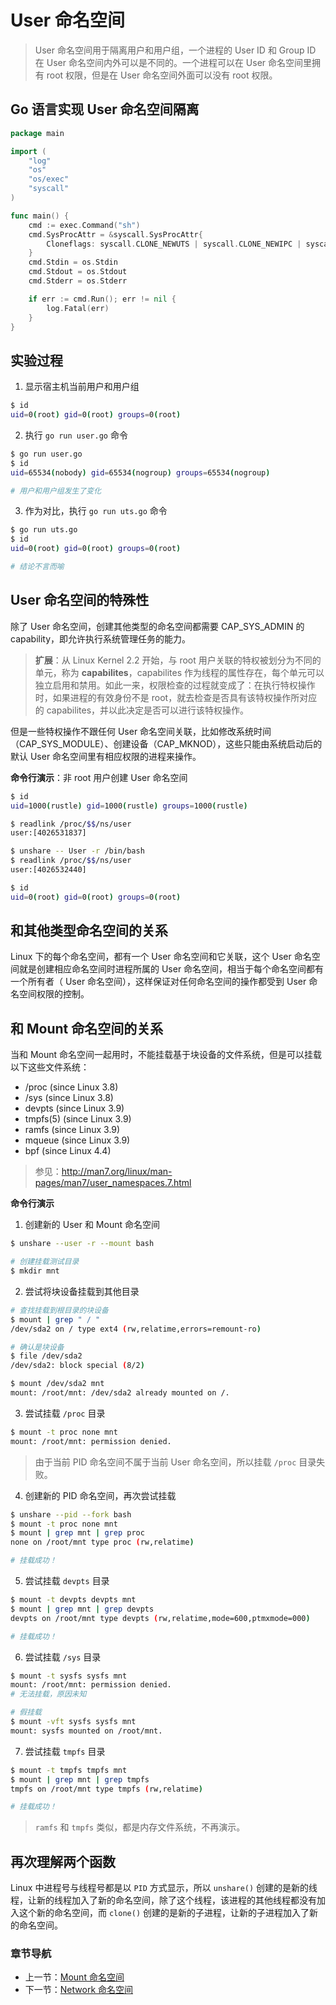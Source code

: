 # User 命名空间

> User 命名空间用于隔离用户和用户组，一个进程的 User ID 和 Group ID 在 User 命名空间内外可以是不同的。一个进程可以在 User 命名空间里拥有 root 权限，但是在 User 命名空间外面可以没有 root 权限。

## Go 语言实现 User 命名空间隔离

```go
package main

import (
	"log"
	"os"
	"os/exec"
	"syscall"
)

func main() {
	cmd := exec.Command("sh")
	cmd.SysProcAttr = &syscall.SysProcAttr{
		Cloneflags: syscall.CLONE_NEWUTS | syscall.CLONE_NEWIPC | syscall.CLONE_NEWPID | syscall.CLONE_NEWNS | syscall.CLONE_NEWUSER,
	}
	cmd.Stdin = os.Stdin
	cmd.Stdout = os.Stdout
	cmd.Stderr = os.Stderr

	if err := cmd.Run(); err != nil {
		log.Fatal(err)
	}
}
```

## 实验过程

1. 显示宿主机当前用户和用户组

```bash
$ id
uid=0(root) gid=0(root) groups=0(root)
```

2. 执行 `go run user.go` 命令

```bash
$ go run user.go
$ id
uid=65534(nobody) gid=65534(nogroup) groups=65534(nogroup)

# 用户和用户组发生了变化
```

3. 作为对比，执行 `go run uts.go` 命令

```bash
$ go run uts.go
$ id
uid=0(root) gid=0(root) groups=0(root)

# 结论不言而喻
```

## User 命名空间的特殊性

除了 User 命名空间，创建其他类型的命名空间都需要 CAP_SYS_ADMIN 的 capability，即允许执行系统管理任务的能力。

> **扩展**：从 Linux Kernel 2.2 开始，与 root 用户关联的特权被划分为不同的单元，称为 **capabilites**，capabilites 作为线程的属性存在，每个单元可以独立启用和禁用。如此一来，权限检查的过程就变成了：在执行特权操作时，如果进程的有效身份不是 root，就去检查是否具有该特权操作所对应的 capabilites，并以此决定是否可以进行该特权操作。

但是一些特权操作不跟任何 User 命名空间关联，比如修改系统时间（CAP_SYS_MODULE）、创建设备（CAP_MKNOD），这些只能由系统启动后的默认 User 命名空间里有相应权限的进程来操作。

**命令行演示**：非 root 用户创建 User 命名空间

```bash
$ id
uid=1000(rustle) gid=1000(rustle) groups=1000(rustle)

$ readlink /proc/$$/ns/user
user:[4026531837]

$ unshare -- User -r /bin/bash
$ readlink /proc/$$/ns/user
user:[4026532440]

$ id
uid=0(root) gid=0(root) groups=0(root)
```

## 和其他类型命名空间的关系

Linux 下的每个命名空间，都有一个 User 命名空间和它关联，这个 User 命名空间就是创建相应命名空间时进程所属的 User 命名空间，相当于每个命名空间都有一个所有者（ User 命名空间），这样保证对任何命名空间的操作都受到 User 命名空间权限的控制。

## 和 Mount 命名空间的关系

当和 Mount 命名空间一起用时，不能挂载基于块设备的文件系统，但是可以挂载以下这些文件系统：

* /proc (since Linux 3.8)
* /sys (since Linux 3.8)
* devpts (since Linux 3.9)
* tmpfs(5) (since Linux 3.9)
* ramfs (since Linux 3.9)
* mqueue (since Linux 3.9)
* bpf (since Linux 4.4)

> 参见：http://man7.org/linux/man-pages/man7/user_namespaces.7.html

**命令行演示**

1. 创建新的 User 和 Mount 命名空间

```bash
$ unshare --user -r --mount bash

# 创建挂载测试目录
$ mkdir mnt
```

2. 尝试将块设备挂载到其他目录

```bash
# 查找挂载到根目录的块设备
$ mount | grep " / "
/dev/sda2 on / type ext4 (rw,relatime,errors=remount-ro)

# 确认是块设备
$ file /dev/sda2
/dev/sda2: block special (8/2)

$ mount /dev/sda2 mnt
mount: /root/mnt: /dev/sda2 already mounted on /.
```

3. 尝试挂载 `/proc` 目录

```bash
$ mount -t proc none mnt
mount: /root/mnt: permission denied.
```

> 由于当前 PID 命名空间不属于当前 User 命名空间，所以挂载 `/proc` 目录失败。

4. 创建新的 PID 命名空间，再次尝试挂载

```bash
$ unshare --pid --fork bash
$ mount -t proc none mnt
$ mount | grep mnt | grep proc
none on /root/mnt type proc (rw,relatime)

# 挂载成功！
```

5. 尝试挂载 `devpts` 目录

```bash
$ mount -t devpts devpts mnt
$ mount | grep mnt | grep devpts
devpts on /root/mnt type devpts (rw,relatime,mode=600,ptmxmode=000)

# 挂载成功！
```

6. 尝试挂载 `/sys` 目录

```bash
$ mount -t sysfs sysfs mnt
mount: /root/mnt: permission denied.
# 无法挂载，原因未知

# 假挂载
$ mount -vft sysfs sysfs mnt
mount: sysfs mounted on /root/mnt.
```

7. 尝试挂载 `tmpfs` 目录

```bash
$ mount -t tmpfs tmpfs mnt
$ mount | grep mnt | grep tmpfs
tmpfs on /root/mnt type tmpfs (rw,relatime)

# 挂载成功！
```

> `ramfs` 和 `tmpfs` 类似，都是内存文件系统，不再演示。

## 再次理解两个函数

Linux 中进程号与线程号都是以 `PID` 方式显示，所以 `unshare()` 创建的是新的线程，让新的线程加入了新的命名空间，除了这个线程，该进程的其他线程都没有加入这个新的命名空间，而 `clone()` 创建的是新的子进程，让新的子进程加入了新的命名空间。

### 章节导航

- 上一节：[Mount 命名空间](Mount%20命名空间.md)
- 下一节：[Network 命名空间](Network%20命名空间.md)
